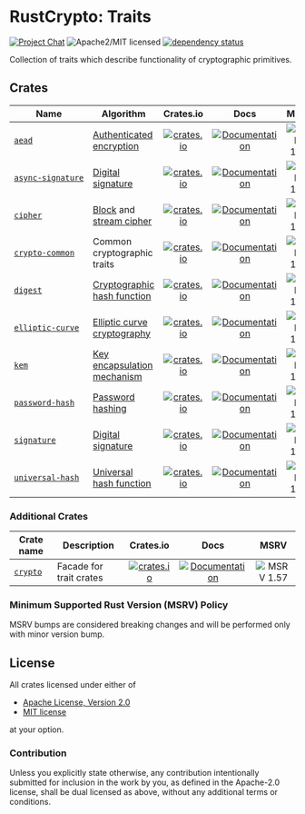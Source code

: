 # RustCrypto: Traits

[![Project Chat][chat-image]][chat-link] ![Apache2/MIT licensed][license-image] [![dependency status][deps-image]][deps-link]

Collection of traits which describe functionality of cryptographic primitives.

## Crates

| Name                | Algorithm | Crates.io | Docs  | MSRV |
|---------------------|-----------|:---------:|:-----:|:----:|
| [`aead`]            | [Authenticated encryption]    | [![crates.io](https://img.shields.io/crates/v/aead.svg)](https://crates.io/crates/aead) | [![Documentation](https://docs.rs/aead/badge.svg)](https://docs.rs/aead) | ![MSRV 1.56][msrv-1.56] |
| [`async‑signature`] | [Digital signature]           | [![crates.io](https://img.shields.io/crates/v/async-signature.svg)](https://crates.io/crates/async-signature) | [![Documentation](https://docs.rs/async-signature/badge.svg)](https://docs.rs/async-signature) | ![MSRV 1.56][msrv-1.56] |
| [`cipher`]          | [Block] and [stream cipher]   | [![crates.io](https://img.shields.io/crates/v/cipher.svg)](https://crates.io/crates/cipher) | [![Documentation](https://docs.rs/cipher/badge.svg)](https://docs.rs/cipher) | ![MSRV 1.56][msrv-1.56] |
| [`crypto‑common`]      | Common cryptographic traits | [![crates.io](https://img.shields.io/crates/v/crypto-common.svg)](https://crates.io/crates/crypto-common) | [![Documentation](https://docs.rs/crypto-common/badge.svg)](https://docs.rs/crypto-common) | ![MSRV 1.41][msrv-1.41] |
| [`digest`]          | [Cryptographic hash function] | [![crates.io](https://img.shields.io/crates/v/digest.svg)](https://crates.io/crates/digest) | [![Documentation](https://docs.rs/digest/badge.svg)](https://docs.rs/digest) | ![MSRV 1.41][msrv-1.41] |
| [`elliptic‑curve`]  | [Elliptic curve cryptography] | [![crates.io](https://img.shields.io/crates/v/elliptic-curve.svg)](https://crates.io/crates/elliptic-curve) | [![Documentation](https://docs.rs/elliptic-curve/badge.svg)](https://docs.rs/elliptic-curve) | ![MSRV 1.57][msrv-1.57] |
| [`kem`]             | [Key encapsulation mechanism] | [![crates.io](https://img.shields.io/crates/v/kem.svg)](https://crates.io/crates/kem) | [![Documentation](https://docs.rs/kem/badge.svg)](https://docs.rs/kem) | ![MSRV 1.56][msrv-1.56] |
| [`password-hash`]   | [Password hashing]            | [![crates.io](https://img.shields.io/crates/v/password-hash.svg)](https://crates.io/crates/password-hash) | [![Documentation](https://docs.rs/password-hash/badge.svg)](https://docs.rs/password-hash) | ![MSRV 1.57][msrv-1.57] |
| [`signature`]       | [Digital signature]           | [![crates.io](https://img.shields.io/crates/v/signature.svg)](https://crates.io/crates/signature) | [![Documentation](https://docs.rs/signature/badge.svg)](https://docs.rs/signature) | ![MSRV 1.56][msrv-1.56] |
| [`universal‑hash`]  | [Universal hash function]     | [![crates.io](https://img.shields.io/crates/v/universal-hash.svg)](https://crates.io/crates/universal-hash) | [![Documentation](https://docs.rs/universal-hash/badge.svg)](https://docs.rs/universal-hash) | ![MSRV 1.56][msrv-1.56] |

### Additional Crates

| Crate name | Description             | Crates.io | Docs  | MSRV |
|------------|-------------------------|:---------:|:-----:|:----:|
| [`crypto`] | Facade for trait crates | [![crates.io](https://img.shields.io/crates/v/crypto.svg)](https://crates.io/crates/crypto) | [![Documentation](https://docs.rs/crypto/badge.svg)](https://docs.rs/crypto) | ![MSRV 1.57][msrv-1.57] |

### Minimum Supported Rust Version (MSRV) Policy

MSRV bumps are considered breaking changes and will be performed only with minor version bump.

## License

All crates licensed under either of

 * [Apache License, Version 2.0](http://www.apache.org/licenses/LICENSE-2.0)
 * [MIT license](http://opensource.org/licenses/MIT)

at your option.

### Contribution

Unless you explicitly state otherwise, any contribution intentionally submitted for inclusion in the work by you, as defined in the Apache-2.0 license, shall be dual licensed as above, without any additional terms or conditions.

[//]: # (badges)

[chat-image]: https://img.shields.io/badge/zulip-join_chat-blue.svg
[chat-link]: https://rustcrypto.zulipchat.com/#narrow/stream/260050-traits
[license-image]: https://img.shields.io/badge/license-Apache2.0/MIT-blue.svg
[deps-image]: https://deps.rs/repo/github/RustCrypto/traits/status.svg
[deps-link]: https://deps.rs/repo/github/RustCrypto/traits
[msrv-1.41]: https://img.shields.io/badge/rustc-1.41.0+-blue.svg
[msrv-1.56]: https://img.shields.io/badge/rustc-1.56.0+-blue.svg
[msrv-1.57]: https://img.shields.io/badge/rustc-1.57.0+-blue.svg

[//]: # (crates)

[`aead`]: ./aead
[`async‑signature`]: ./signature/async
[`cipher`]: ./cipher
[`crypto‑common`]: ./crypto-common
[`crypto`]: ./crypto
[`digest`]: ./digest
[`elliptic‑curve`]: ./elliptic-curve
[`kem`]: ./kem
[`password-hash`]: ./password-hash
[`signature`]: ./signature
[`universal‑hash`]: ./universal-hash

[//]: # (algorithms)

[Authenticated encryption]: https://en.wikipedia.org/wiki/Authenticated_encryption
[Block]: https://en.wikipedia.org/wiki/Block_cipher
[Message authentication code]: https://en.wikipedia.org/wiki/Message_authentication_code
[Cryptographic hash function]: https://en.wikipedia.org/wiki/Cryptographic_hash_function
[Digital signature]: https://en.wikipedia.org/wiki/Digital_signature
[Elliptic curve cryptography]: https://en.wikipedia.org/wiki/Elliptic-curve_cryptography
[Key encapsulation mechanism]: https://en.wikipedia.org/wiki/Key_encapsulation
[Password hashing]: https://en.wikipedia.org/wiki/Cryptographic_hash_function#Password_verification
[Stream cipher]: https://en.wikipedia.org/wiki/Stream_cipher
[Universal hash function]: https://en.wikipedia.org/wiki/Universal_hashing

